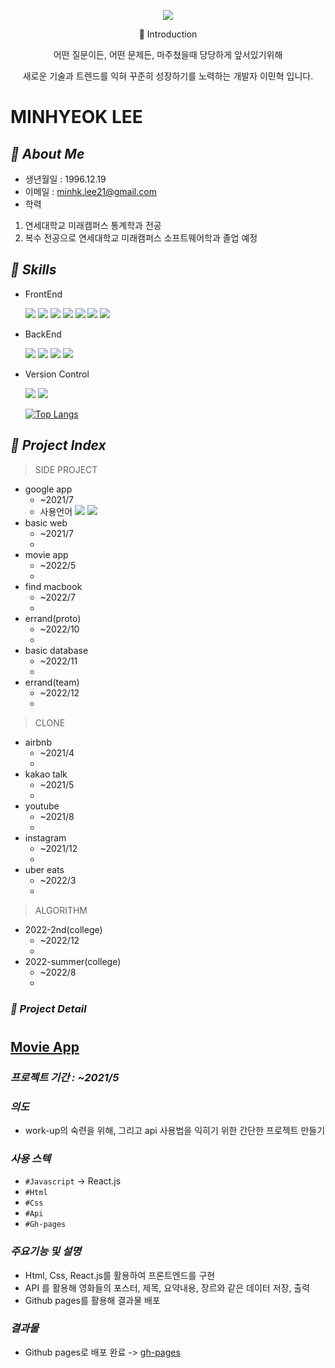 <p align='center'>
<img src="https://capsule-render.vercel.app/api?type=waving&color=a5acdf&height=320&section=header&text=MINHYEOK%20LEE&fontSize=70&animation=fadeIn&fontAlignY=33&desc=개발자%20이민혁의%20개발일지%20입니다&descAlignY=55&descAlign=50" />
</p>

<p align='center'>📌 Introduction  
<p align='center'>어떤 질문이든, 어떤 문제든, 마주쳤을때 당당하게 앞서있기위해
<p align='center'>새로운 기술과 트렌드를 익혀 꾸준히 성장하기를 노력하는 개발자 이민혁 입니다.  </p>

# MINHYEOK LEE

## _📌 About Me_

- 생년월일 : 1996.12.19
- 이메일 : minhk.lee21@gmail.com
- 학력 
1. 연세대학교 미래캠퍼스 통계학과 전공 
2. 복수 전공으로 연세대학교 미래캠퍼스 소프트웨어학과 졸업 예정

## _📌 Skills_

- FrontEnd
  <p align="left">
      <img src="https://img.shields.io/badge/HTML-E34F26?style=flat-square&logo=html5&logoColor=white"/>
      <img src="https://img.shields.io/badge/Javascript-ffb13b?style=flat-square&logo=javascript&logoColor=white"/> 
      <img src="https://img.shields.io/badge/CSS-1572B6?style=flat-square&logo=css3&logoColor=white"/>
      <img src="https://img.shields.io/badge/SASS-cd6899?style=flat-square&logo=Sass&logoColor=white"/>
      <img src="https://img.shields.io/badge/tailwindcss-white?style=flat-square&logo=tailwindcss&logoColor=skyblue"/> 
      <img src="https://img.shields.io/badge/React-61DAFB?style=flat-square&logo=react&logoColor=white"/>
      <img src="https://img.shields.io/badge/pug-white?style=flat-square&logo=pug&logoColor=brown"/>
      
  </p>
- BackEnd
  <p align="left">
      <img src="https://img.shields.io/badge/Django-092E20?style=flat-square&logo=Django&logoColor=white"/> 
      <img src="https://img.shields.io/badge/Node-339933?style=flat-square&logo=node.js&logoColor=white"/>
      <img src="https://img.shields.io/badge/Python-3766AB?style=flat-square&logo=Python&logoColor=white"/>
      <img src="https://img.shields.io/badge/mongoDB-3a2b01?style=flat-square&logo=mongoDB&logoColor=green"/>
      
  </p>
- Version Control
  <p align="left">
      <img src="https://img.shields.io/badge/git-white?style=flat-square&logo=git&logoColor=e44c31"/>
      <img src="https://img.shields.io/badge/GitHub-f2f2f2?style=flat-square&logo=GitHub&logoColor=black"/>
  </p>

  [![Top Langs](https://github-readme-stats.vercel.app/api/top-langs/?username=me4n-lee&layout=compact)](https://github.com/me4n-lee/github-readme-stats)

## _📌 Project Index_

> SIDE PROJECT
- google app
    - ~2021/7
    - 사용언어
      <img src="https://img.shields.io/badge/HTML-E34F26?style=flat-square&logo=html5&logoColor=white"/>
      <img src="https://img.shields.io/badge/Javascript-ffb13b?style=flat-square&logo=javascript&logoColor=white"/> 
- basic web
    - ~2021/7
    -
- movie app
    - ~2022/5
    -
- find macbook
    - ~2022/7
    -
- errand(proto)
    - ~2022/10
    -
- basic database
    - ~2022/11
    -
- errand(team)
    - ~2022/12
    -
> CLONE
- airbnb
    - ~2021/4
    - 
- kakao talk
    - ~2021/5
    - 
- youtube
    - ~2021/8
    -
- instagram
    - ~2021/12
    -
- uber eats
    - ~2022/3
    -
> ALGORITHM
- 2022-2nd(college)
    - ~2022/12
    -
- 2022-summer(college)
    - ~2022/8
    -


### _📌 Project Detail_

#

## [Movie App](https://github.com/me4n-lee/PROJECT_movieApp_2021-5)
### _프로젝트 기간 : ~2021/5_
### _의도_
- work-up의 숙련을 위해, 그리고 api 사용법을 익히기 위한 간단한 프로젝트 만들기
### _사용 스텍_
- `#Javascript` -> React.js
- `#Html` 
- `#Css` 
- `#Api`
- `#Gh-pages`
### _주요기능 및 설명_
- Html, Css, React.js를 활용하여 프론트엔드를 구현
- API 를 활용해 영화들의 포스터, 제목, 요약내용, 장르와 같은 데이터 저장, 출력
- Github pages를 활용해 결과물 배포
### _결과물_
- Github pages로 배포 완료 -> [gh-pages](https://me4n-lee.github.io/PROJECT_movieApp_2021-5)

#
